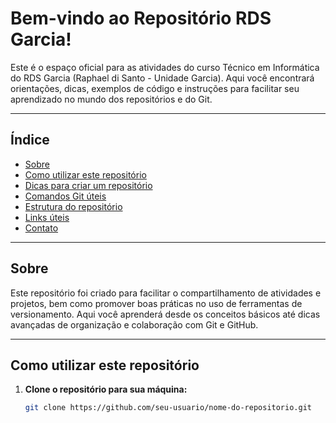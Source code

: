 # Bem-vindo ao Repositório RDS Garcia!

Este é o espaço oficial para as atividades do curso Técnico em Informática do RDS Garcia (Raphael di Santo - Unidade Garcia). Aqui você encontrará orientações, dicas, exemplos de código e instruções para facilitar seu aprendizado no mundo dos repositórios e do Git.

---

## Índice

- [Sobre](#sobre)
- [Como utilizar este repositório](#como-utilizar-este-reposit%C3%B3rio)
- [Dicas para criar um repositório](#dicas-para-criar-um-reposit%C3%B3rio)
- [Comandos Git úteis](#comandos-git-%C3%BAltimos)
- [Estrutura do repositório](#estrutura-do-reposit%C3%B3rio)
- [Links úteis](#links-%C3%BAtteis)
- [Contato](#contato)

---

## Sobre

Este repositório foi criado para facilitar o compartilhamento de atividades e projetos, bem como promover boas práticas no uso de ferramentas de versionamento. Aqui você aprenderá desde os conceitos básicos até dicas avançadas de organização e colaboração com Git e GitHub.

---

## Como utilizar este repositório

1. **Clone o repositório para sua máquina:**

   ```bash
   git clone https://github.com/seu-usuario/nome-do-repositorio.git
